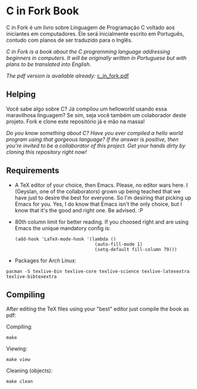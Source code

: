 C in Fork Book
==============

C in Fork é um livro sobre Linguagem de Programação C voltado aos iniciantes em
computadores. Ele será inicialmente escrito em Português, contudo com planos de
ser traduzido para o Inglês.

*C in Fork is a book about the C programming language addressing beginners in
computers.  It will be originally written in Portuguese but with plans to be
translated into English.*

*The pdf version is available already:*
[c_in_fork.pdf](https://github.com/c0defellas/c.in.fork.book/raw/master/c_in_fork.pdf)

Helping
-------

Você sabe algo sobre C? Já compilou um helloworld usando essa maravilhosa
linguagem? Se sim, seja você também um colaborador deste projeto. Fork e clone
este repositório já e mão na massa!

*Do you know something about C? Have you ever compiled a hello world program
using that gorgeous language? If the answer is positive, then you're invited to
be a collaborator of this project. Get your hands dirty by cloning this
repository right now!*


Requirements
------------

* A TeX editor of your choice, then Emacs. Please, no editor wars here. I
  (Geyslan, one of the collaborators) grown up being teached that we have just
  to desire the best for everyone. So I'm desiring that picking up Emacs for
  you. Yes, I do know that Emacs isn't the only choice, but I know that it's
  the good and right one. Be advised. :P

 * 80th column limit for better reading. If you choosed right and are using
   Emacs the unique mandatory config is:

   ```
   (add-hook 'LaTeX-mode-hook '(lambda ()
                                 (auto-fill-mode 1)
                                 (setq-default fill-column 79)))
   ```

* Packages for Arch Linux:

 `pacman -S texlive-bin texlive-core texlive-science texlive-latexextra
 texlive-bibtexextra`


Compiling
---------

After editing the TeX files using your "best" editor just compile the book as pdf:

Compiling:

`make`

Viewing:

`make view`

Cleaning (objects):

`make clean`
